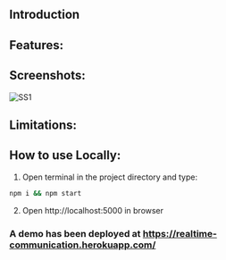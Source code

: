 ## Introduction
#### 

## Features:


## Screenshots:

![SS1](./views/..?raw=true "")

## Limitations:

## How to use Locally:
1. Open terminal in the project directory and type:
```bash
npm i && npm start
```
2. Open http://localhost:5000 in browser

### A demo has been deployed at https://realtime-communication.herokuapp.com/